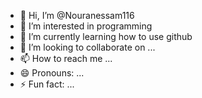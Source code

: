 - 👋 Hi, I’m @Nouranessam116
- 👀 I’m interested in programming
- 🌱 I’m currently learning how to use github
- 💞️ I’m looking to collaborate on ...
- 📫 How to reach me ...
- 😄 Pronouns: ...
- ⚡ Fun fact: ...

<!---
Nouranessam116/Nouranessam116 is a ✨ special ✨ repository because its `README.md` (this file) appears on your GitHub profile.
You can click the Preview link to take a look at your changes.
--->
